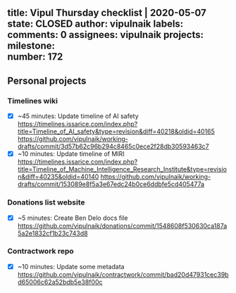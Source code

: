 title:	Vipul Thursday checklist | 2020-05-07
state:	CLOSED
author:	vipulnaik
labels:	
comments:	0
assignees:	vipulnaik
projects:	
milestone:	
number:	172
--
## Personal projects

### Timelines wiki

- [x] ~45 minutes: Update timeline of AI safety https://timelines.issarice.com/index.php?title=Timeline_of_AI_safety&type=revision&diff=40218&oldid=40165 https://github.com/vipulnaik/working-drafts/commit/3d57b62c96b294c8465c0ece2f28db30593463c7
- [x] ~10 minutes: Update timeline of MIRI https://timelines.issarice.com/index.php?title=Timeline_of_Machine_Intelligence_Research_Institute&type=revision&diff=40235&oldid=40140 https://github.com/vipulnaik/working-drafts/commit/153089e8f5a3e67edc24b0ce6ddbfe5cd405477a

### Donations list website

- [x] ~5 minutes: Create Ben Delo docs file https://github.com/vipulnaik/donations/commit/1548608f530630ca187a5a2e1832cf1b23c743d8

### Contractwork repo

- [x] ~10 minutes: Update some metadata https://github.com/vipulnaik/contractwork/commit/bad20d47931cec39bd65006c62a52bdb5e38f00c
